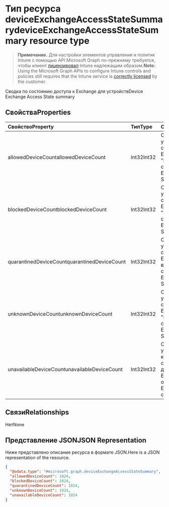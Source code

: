 # <a name="deviceexchangeaccessstatesummary-resource-type"></a><span data-ttu-id="fda96-101">Тип ресурса deviceExchangeAccessStateSummary</span><span class="sxs-lookup"><span data-stu-id="fda96-101">deviceExchangeAccessStateSummary resource type</span></span>

> <span data-ttu-id="fda96-102">**Примечание.** Для настройки элементов управления и политик Intune с помощью API Microsoft Graph по-прежнему требуется, чтобы клиент [лицензировал](https://go.microsoft.com/fwlink/?linkid=839381) Intune надлежащим образом.</span><span class="sxs-lookup"><span data-stu-id="fda96-102">**Note:** Using the Microsoft Graph APIs to configure Intune controls and policies still requires that the Intune service is [correctly licensed](https://go.microsoft.com/fwlink/?linkid=839381) by the customer.</span></span>

<span data-ttu-id="fda96-103">Сводка по состоянию доступа к Exchange для устройств</span><span class="sxs-lookup"><span data-stu-id="fda96-103">Device Exchange Access State summary</span></span>
## <a name="properties"></a><span data-ttu-id="fda96-104">Свойства</span><span class="sxs-lookup"><span data-stu-id="fda96-104">Properties</span></span>
|<span data-ttu-id="fda96-105">Свойство</span><span class="sxs-lookup"><span data-stu-id="fda96-105">Property</span></span>|<span data-ttu-id="fda96-106">Тип</span><span class="sxs-lookup"><span data-stu-id="fda96-106">Type</span></span>|<span data-ttu-id="fda96-107">Описание</span><span class="sxs-lookup"><span data-stu-id="fda96-107">Description</span></span>|
|:---|:---|:---|
|<span data-ttu-id="fda96-108">allowedDeviceCount</span><span class="sxs-lookup"><span data-stu-id="fda96-108">allowedDeviceCount</span></span>|<span data-ttu-id="fda96-109">Int32</span><span class="sxs-lookup"><span data-stu-id="fda96-109">Int32</span></span>|<span data-ttu-id="fda96-110">Общее количество устройств с состоянием доступа к Exchange "Разрешено".</span><span class="sxs-lookup"><span data-stu-id="fda96-110">Total count of devices with Exchange Access State: Allowed.</span></span>|
|<span data-ttu-id="fda96-111">blockedDeviceCount</span><span class="sxs-lookup"><span data-stu-id="fda96-111">blockedDeviceCount</span></span>|<span data-ttu-id="fda96-112">Int32</span><span class="sxs-lookup"><span data-stu-id="fda96-112">Int32</span></span>|<span data-ttu-id="fda96-113">Общее количество устройств с состоянием доступа к Exchange "Заблокировано".</span><span class="sxs-lookup"><span data-stu-id="fda96-113">Total count of devices with Exchange Access State: Blocked.</span></span>|
|<span data-ttu-id="fda96-114">quarantinedDeviceCount</span><span class="sxs-lookup"><span data-stu-id="fda96-114">quarantinedDeviceCount</span></span>|<span data-ttu-id="fda96-115">Int32</span><span class="sxs-lookup"><span data-stu-id="fda96-115">Int32</span></span>|<span data-ttu-id="fda96-116">Общее количество устройств с состоянием доступа к Exchange "Помещено в карантин".</span><span class="sxs-lookup"><span data-stu-id="fda96-116">Total count of devices with Exchange Access State: Quarantined.</span></span>|
|<span data-ttu-id="fda96-117">unknownDeviceCount</span><span class="sxs-lookup"><span data-stu-id="fda96-117">unknownDeviceCount</span></span>|<span data-ttu-id="fda96-118">Int32</span><span class="sxs-lookup"><span data-stu-id="fda96-118">Int32</span></span>|<span data-ttu-id="fda96-119">Общее количество устройств с состоянием доступа к Exchange "Неизвестно".</span><span class="sxs-lookup"><span data-stu-id="fda96-119">Total count of devices with Exchange Access State: Unknown.</span></span>|
|<span data-ttu-id="fda96-120">unavailableDeviceCount</span><span class="sxs-lookup"><span data-stu-id="fda96-120">unavailableDeviceCount</span></span>|<span data-ttu-id="fda96-121">Int32</span><span class="sxs-lookup"><span data-stu-id="fda96-121">Int32</span></span>|<span data-ttu-id="fda96-122">Общее количество устройств, для которых не найдены сведения о состоянии доступа к Exchange.</span><span class="sxs-lookup"><span data-stu-id="fda96-122">Total count of devices for which no Exchange Access State could be found.</span></span>|

## <a name="relationships"></a><span data-ttu-id="fda96-123">Связи</span><span class="sxs-lookup"><span data-stu-id="fda96-123">Relationships</span></span>
<span data-ttu-id="fda96-124">Нет</span><span class="sxs-lookup"><span data-stu-id="fda96-124">None</span></span>
## <a name="json-representation"></a><span data-ttu-id="fda96-125">Представление JSON</span><span class="sxs-lookup"><span data-stu-id="fda96-125">JSON Representation</span></span>
<span data-ttu-id="fda96-126">Ниже представлено описание ресурса в формате JSON.</span><span class="sxs-lookup"><span data-stu-id="fda96-126">Here is a JSON representation of the resource.</span></span>
<!-- {
  "blockType": "resource",
  "keyProperty": "id",
  "@odata.type": "microsoft.graph.deviceExchangeAccessStateSummary"
}
-->
``` json
{
  "@odata.type": "#microsoft.graph.deviceExchangeAccessStateSummary",
  "allowedDeviceCount": 1024,
  "blockedDeviceCount": 1024,
  "quarantinedDeviceCount": 1024,
  "unknownDeviceCount": 1024,
  "unavailableDeviceCount": 1024
}
```



